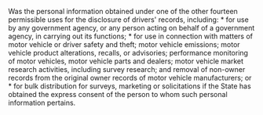Was the personal information obtained under one of the other fourteen permissible uses for the disclosure of drivers' records, including:
            														* for use by any government agency, or any person acting on behalf of a government agency, in carrying out its functions;
            														* for use in connection with matters of motor vehicle or driver safety and theft; motor vehicle emissions; motor vehicle product alterations, recalls, or advisories; performance monitoring of motor vehicles, motor vehicle parts and dealers; motor vehicle market research activities, including survey research; and removal of non-owner records from the original owner records of motor vehicle manufacturers; or
            														* for bulk distribution for surveys, marketing or solicitations if the State has obtained the express consent of the person to whom such personal information pertains.